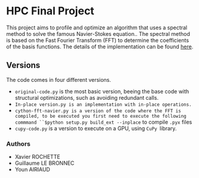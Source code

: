 
# HPC Final Project

This project aims to profile and optimize an algorithm that uses a spectral method to solve the famous Navier-Stokes equation.. The spectral method is based on the Fast Fourier Transform (FFT) to determine the coefficients of the basis functions. The details of the implementation can be found [here](https://levelup.gitconnected.com/create-your-own-navier-stokes-spectral-method-fluid-simulation-with-python-3f37405524f4).

## Versions

The code comes in four different versions.

* `original-code.py` is the most basic version, beeing the base code with structural optimizations, such as avoiding redundant calls.
* `In-place version.py is an implementation with in-place operations.`
* `cython-fft-navier.py is a version of the code where the FFT is compiled, to be executed you first need to execute the following commmand ``$python setup.py build_ext --inplace` to compile `.pyx` files
* `cupy-code.py` is a version to execute on a GPU, using `CuPy `library.

### Authors

* Xavier ROCHETTE
* Guillaume LE BRONNEC
* Youn AIRIAUD

